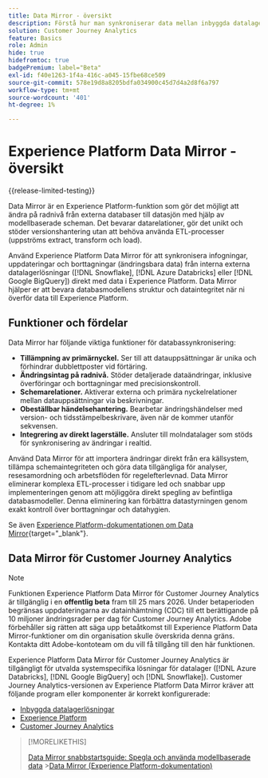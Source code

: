 ```yaml
---
title: Data Mirror - översikt
description: Förstå hur man synkroniserar data mellan inbyggda datalagerlösningar och Customer Journey Analytics
solution: Customer Journey Analytics
feature: Basics
role: Admin
hide: true
hidefromtoc: true
badgePremium: label="Beta"
exl-id: f40e1263-1f4a-416c-a045-15fbe68ce509
source-git-commit: 578e19d8a8205bdfa034900c45d7d4a2d8f6a797
workflow-type: tm+mt
source-wordcount: '401'
ht-degree: 1%

---
```


# Experience Platform Data Mirror - översikt

{{release-limited-testing}}

Data Mirror är en Experience Platform-funktion som gör det möjligt att ändra på radnivå från externa databaser till datasjön med hjälp av modellbaserade scheman. Det bevarar datarelationer, gör det unikt och stöder versionshantering utan att behöva använda ETL-processer (uppströms extract, transform och load).

Använd Experience Platform Data Mirror för att synkronisera infogningar, uppdateringar och borttagningar (ändringsbara data) från interna externa datalagerlösningar ([!DNL Snowflake], [!DNL Azure Databricks] eller [!DNL Google BigQuery]) direkt med data i Experience Platform. Data Mirror hjälper er att bevara databasmodellens struktur och dataintegritet när ni överför data till Experience Platform.

## Funktioner och fördelar

Data Mirror har följande viktiga funktioner för databassynkronisering:

* **Tillämpning av primärnyckel.** Ser till att datauppsättningar är unika och förhindrar dubblettposter vid förtäring.
* **Ändringsintag på radnivå.** Stöder detaljerade dataändringar, inklusive överföringar och borttagningar med precisionskontroll.
* **Schemarelationer.** Aktiverar externa och primära nyckelrelationer mellan datauppsättningar via beskrivningar.
* **Obeställbar händelsehantering.** Bearbetar ändringshändelser med version- och tidsstämpelbeskrivare, även när de kommer utanför sekvensen.
* **Integrering av direkt lagerställe.** Ansluter till molndatalager som stöds för synkronisering av ändringar i realtid.

Använd Data Mirror för att importera ändringar direkt från era källsystem, tillämpa schemaintegriteten och göra data tillgängliga för analyser, resesamordning och arbetsflöden för regelefterlevnad. Data Mirror eliminerar komplexa ETL-processer i tidigare led och snabbar upp implementeringen genom att möjliggöra direkt spegling av befintliga databasmodeller. Denna eliminering kan förbättra datastyrningen genom exakt kontroll över borttagningar och datahygien.

Se även [Experience Platform-dokumentationen om Data Mirror](https://experienceleague.adobe.com/en/docs/experience-platform/xdm/data-mirror/overview){target="_blank"}.

## Data Mirror för Customer Journey Analytics

>[!NOTE]
>
>Funktionen Experience Platform Data Mirror för Customer Journey Analytics är tillgänglig i en **offentlig beta** fram till 25 mars 2026. Under betaperioden begränsas uppdateringarna av datainhämtning (CDC) till ett berättigande på 10 miljoner ändringsrader per dag för Customer Journey Analytics. Adobe förbehåller sig rätten att säga upp betaåtkomst till Experience Platform Data Mirror-funktioner om din organisation skulle överskrida denna gräns. Kontakta ditt Adobe-kontoteam om du vill få tillgång till den här funktionen.
>

Experience Platform Data Mirror för Customer Journey Analytics är tillgängligt för utvalda systemspecifika lösningar för datalager ([!DNL Azure Databricks], [!DNL Google BigQuery] och [!DNL Snowflake]). Customer Journey Analytics-versionen av Experience Platform Data Mirror kräver att följande program eller komponenter är korrekt konfigurerade:

* [Inbyggda datalagerlösningar](datawarehouse.md)
* [Experience Platform](aep.md)
* [Customer Journey Analytics](cja.md)

>[!MORELIKETHIS]
>
>[Data Mirror snabbstartsguide: Spegla och använda modellbaserade data](model-based.md)
>&#x200B;>[Data Mirror (Experience Platform-dokumentation)](https://experienceleague.adobe.com/en/docs/experience-platform/xdm/data-mirror/overview)
>
